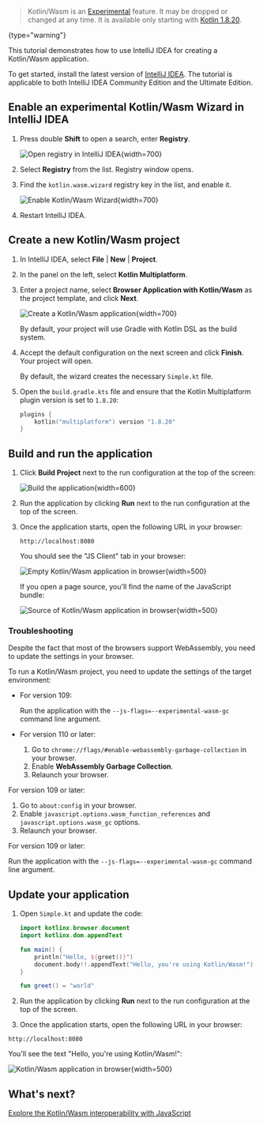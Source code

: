 [//]: # (title: Get started with Kotlin/Wasm in IntelliJ IDEA)

> Kotlin/Wasm is an [Experimental](components-stability.md) feature. It may be dropped or changed at any time. It is available only starting with [Kotlin 1.8.20](releases.md).
>
{type="warning"}

This tutorial demonstrates how to use IntelliJ IDEA for creating a Kotlin/Wasm application.

To get started, install the latest version of [IntelliJ IDEA](https://www.jetbrains.com/idea/download/index.html). The tutorial is applicable to both IntelliJ IDEA Community Edition and the Ultimate Edition.

## Enable an experimental Kotlin/Wasm Wizard in IntelliJ IDEA

1. Press double **Shift** to open a search, enter **Registry**.

   ![Open registry in IntelliJ IDEA](wasm-enable-in-idea.png){width=700}

2. Select **Registry** from the list. Registry window opens.
3. Find the `kotlin.wasm.wizard` registry key in the list, and enable it.

   ![Enable Kotlin/Wasm Wizard](wasm-enable-wizard.png){width=700}

4. Restart IntelliJ IDEA.

## Create a new Kotlin/Wasm project

1. In IntelliJ IDEA, select **File** | **New** | **Project**.
2. In the panel on the left, select **Kotlin Multiplatform**.
3. Enter a project name, select **Browser Application with Kotlin/Wasm** as the project template, and click **Next**.

   ![Create a Kotlin/Wasm application](wasm-new-project-intellij.png){width=700}

   By default, your project will use Gradle with Kotlin DSL as the build system.

4. Accept the default configuration on the next screen and click **Finish**. Your project will open.

   By default, the wizard creates the necessary `Simple.kt` file.

5. Open the `build.gradle.kts` file and ensure that the Kotlin Multiplatform plugin version is set to `1.8.20`: 

   ```kotlin
   plugins {
       kotlin("multiplatform") version "1.8.20"
   }
   ```

## Build and run the application

1. Click **Build Project** next to the run configuration at the top of the screen:

   ![Build the application](wasm-build-app.png){width=600}

2. Run the application by clicking **Run** next to the run configuration at the top of the screen.

3. Once the application starts, open the following URL in your browser:

   ```text
   http://localhost:8080
   ```

   You should see the "JS Client" tab in your browser:

   ![Empty Kotlin/Wasm application in browser](wasm-browser-app.png){width=500}

   If you open a page source, you'll find the name of the JavaScript bundle:

   ![Source of Kotlin/Wasm application in browser](wasm-browser-source-app.png){width=500}

### Troubleshooting

Despite the fact that most of the browsers support WebAssembly, you need to update the settings in your browser.

To run a Kotlin/Wasm project, you need to update the settings of the target environment:

<tabs>
<tab title="Chrome">

* For version 109:

  Run the application with the `--js-flags=--experimental-wasm-gc` command line argument.

* For version 110 or later:

   1. Go to `chrome://flags/#enable-webassembly-garbage-collection` in your browser.
   2. Enable **WebAssembly Garbage Collection**.
   3. Relaunch your browser.

</tab>
<tab title="Firefox">

For version 109 or later:

1. Go to `about:config` in your browser.
2. Enable `javascript.options.wasm_function_references` and `javascript.options.wasm_gc` options.
3. Relaunch your browser.

</tab>
<tab title="Edge">

For version 109 or later:

Run the application with the `--js-flags=--experimental-wasm-gc` command line argument.

</tab>
</tabs>


## Update your application

1. Open `Simple.kt` and update the code:

   ```kotlin
   import kotlinx.browser.document
   import kotlinx.dom.appendText
   
   fun main() {
       println("Hello, ${greet()}")
       document.body!!.appendText("Hello, you're using Kotlin/Wasm!")
   }
   
   fun greet() = "world"
   ```

2. Run the application by clicking **Run** next to the run configuration at the top of the screen.

3. Once the application starts, open the following URL in your browser:

```text
http://localhost:8080
```

You'll see the text "Hello, you're using Kotlin/Wasm!":

![Kotlin/Wasm application in browser](wasm-browser-updated-app.png){width=500}

## What's next?

[Explore the Kotlin/Wasm interoperability with JavaScript](wasm-js-interop.md)